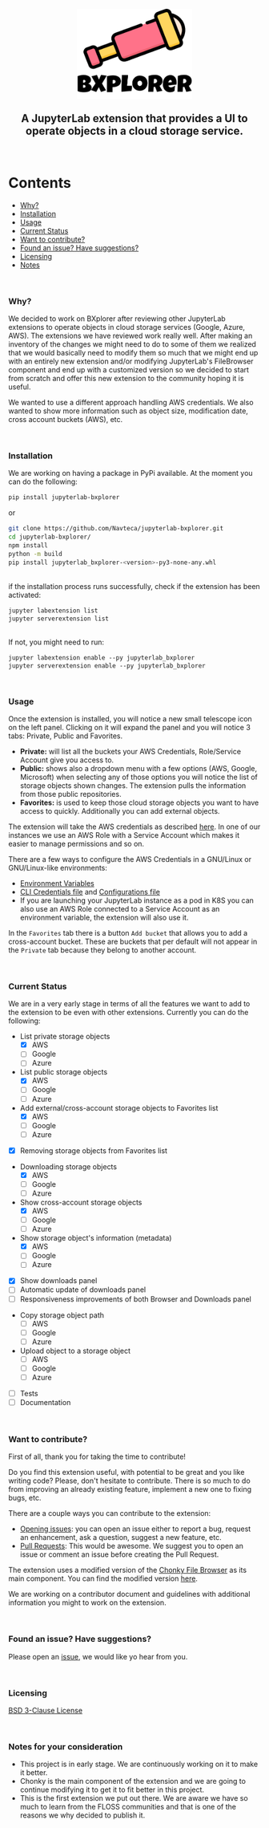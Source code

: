 <br/>
<h2 align="center">
    <p align="center">
        <img src="img/BXplorer_Logo.png" alt="BXplorer Logo" width="230" height="180">
    </p>
    A JupyterLab extension that provides a UI to operate objects in a cloud storage service.
</h2>
<br/>

# Contents

- [Why?](#why)
- [Installation](#installation)
- [Usage](#usage)
- [Current Status](#current-status)
- [Want to contribute?](#want-to-contribute)
- [Found an issue? Have suggestions?](#issues-and-suggestions)
- [Licensing](#licensing)
- [Notes](#notes-for-your-consideration)

<br/>

### Why?

We decided to work on BXplorer after reviewing other JupyterLab extensions to operate objects in cloud storage services (Google, Azure, AWS). The extensions we have reviewed work really well. After making an inventory of the changes we might need to do to some of them we realized that we would basically need to modify them so much that we might end up with an entirely new extension and/or modifying JupyterLab's FileBrowser component and end up with a customized version so we decided to start from scratch and offer this new extension to the community hoping it is useful.

We wanted to use a different approach handling AWS credentials. We also wanted to show more information such as object size, modification date, cross account buckets (AWS), etc.

<br/>

### Installation

We are working on having a package in PyPi available. At the moment you can do the following:

```bash
pip install jupyterlab-bxplorer
```

or

```bash
git clone https://github.com/Navteca/jupyterlab-bxplorer.git
cd jupyterlab-bxplorer/
npm install
python -m build
pip install jupyterlab_bxplorer-<version>-py3-none-any.whl
```

<br/>
if the installation process runs successfully, check if the extension has been activated:

```
jupyter labextension list
jupyter serverextension list
```

<br/>
If not, you might need to run:

```
jupyter labextension enable --py jupyterlab_bxplorer
jupyter serverextension enable --py jupyterlab_bxplorer
```

<br/>

### Usage

Once the extension is installed, you will notice a new small telescope icon on the left panel. Clicking on it will expand the panel and you will notice 3 tabs: Private, Public and Favorites.

- **Private:** will list all the buckets your AWS Credentials, Role/Service Account give you access to.
- **Public:** shows also a dropdown menu with a few options (AWS, Google, Microsoft) when selecting any of those options you will notice the list of storage objects shown changes. The extension pulls the information from those public repositories.
- **Favorites:** is used to keep those cloud storage objects you want to have access to quickly. Additionally you can add external objects.

The extension will take the AWS credentials as described [here](https://boto3.amazonaws.com/v1/documentation/api/latest/guide/credentials.html). In one of our instances we use an AWS Role with a Service Account which makes it easier to manage permissions and so on.

There are a few ways to configure the AWS Credentials in a GNU/Linux or GNU/Linux-like environments:

- [Environment Variables](https://docs.aws.amazon.com/cli/latest/userguide/cli-configure-envvars.html)
- [CLI Credentials file](https://docs.aws.amazon.com/cli/latest/userguide/cli-configure-files.html) and [Configurations file](https://docs.aws.amazon.com/cli/latest/userguide/cli-configure-files.html)
- If you are launching your JupyterLab instance as a pod in K8S you can also use an AWS Role connected to a Service Account as an environment variable, the extension will also use it.

In the `Favorites` tab there is a button `Add bucket` that allows you to add a cross-account bucket. These are buckets that per default will not appear in the `Private` tab because they belong to another account.

<br/>

### Current Status

We are in a very early stage in terms of all the features we want to add to the extension to be even with other extensions. Currently you can do the following:

- List private storage objects
  - [x] AWS
  - [ ] Google
  - [ ] Azure
- List public storage objects
  - [x] AWS
  - [ ] Google
  - [ ] Azure
- Add external/cross-account storage objects to Favorites list
  - [x] AWS
  - [ ] Google
  - [ ] Azure
- [x] Removing storage objects from Favorites list
- Downloading storage objects
  - [x] AWS
  - [ ] Google
  - [ ] Azure
- Show cross-account storage objects
  - [x] AWS
  - [ ] Google
  - [ ] Azure
- Show storage object's information (metadata)
  - [x] AWS
  - [ ] Google
  - [ ] Azure
- [x] Show downloads panel
- [ ] Automatic update of downloads panel
- [ ] Responsiveness improvements of both Browser and Downloads panel
- Copy storage object path
  - [ ] AWS
  - [ ] Google
  - [ ] Azure
- Upload object to a storage object
  - [ ] AWS
  - [ ] Google
  - [ ] Azure
- [ ] Tests
- [ ] Documentation

<br/>

### Want to contribute?

First of all, thank you for taking the time to contribute!

Do you find this extension useful, with potential to be great and you like writing code? Please, don't hesitate to contribute. There is so much to do from improving an already existing feature, implement a new one to fixing bugs, etc.

There are a couple ways you can contribute to the extension:

- [Opening issues](https://github.com/Navteca/jupyterlab-bxplorer/issues): you can open an issue either to report a bug, request an enhancement, ask a question, suggest a new feature, etc.
- [Pull Requests](https://github.com/Navteca/jupyterlab-bxplorer/pulls): This would be awesome. We suggest you to open an issue or comment an issue before creating the Pull Request.

The extension uses a modified version of the [Chonky File Browser](https://chonky.io/) as its main component. You can find the modified version [here](https://github.com/Navteca/chonky-filebrowser).

We are working on a contributor document and guidelines with additional information you might to work on the extension.

<br/>

### Found an issue? Have suggestions?

Please open an [issue](https://github.com/Navteca/jupyterlab-bxplorer/issues), we would like yo hear from you.

<br/>

### Licensing

[BSD 3-Clause License](LICENSE)

<br/>

### Notes for your consideration

- This project is in early stage. We are continuously working on it to make it better.
- Chonky is the main component of the extension and we are going to continue modifying it to get it to fit better in this project.
- This is the first extension we put out there. We are aware we have so much to learn from the FLOSS communities and that is one of the reasons we why decided to publish it.
